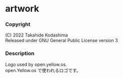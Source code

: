 # artwork
### Copyright
(C) 2022 Takahide Kodashima  
Released under GNU General Public License version 3  
  
### Description
Logo used by open.yellow.os.  
open.Yellow.os で使われるロゴです。

